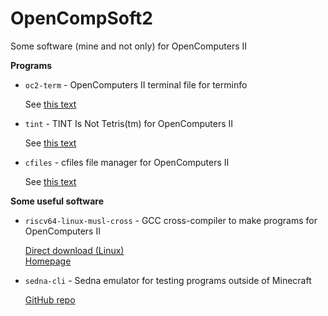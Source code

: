 # OpenCompSoft2
Some software (mine and not only) for OpenComputers II

**Programs**
* `oc2-term` - OpenComputers II terminal file for terminfo

   See [this text](https://github.com/Bs0Dd/OpenCompSoft2/blob/main/oc2-term/README.md)
* `tint` - TINT Is Not Tetris(tm) for OpenComputers II

   See [this text](https://github.com/Bs0Dd/OpenCompSoft2/blob/main/tint/README.md)
* `cfiles` - cfiles file manager for OpenComputers II

   See [this text](https://github.com/Bs0Dd/OpenCompSoft2/blob/main/cfiles/README.md)
   
**Some useful software**
* `riscv64-linux-musl-cross` - GCC cross-compiler to make programs for OpenComputers II

   [Direct download (Linux)](https://musl.cc/riscv64-linux-musl-cross.tgz)  
   [Homepage](https://musl.cc)
* `sedna-cli` - Sedna emulator for testing programs outside of Minecraft

   [GitHub repo](https://github.com/fnuecke/sedna-cli)
